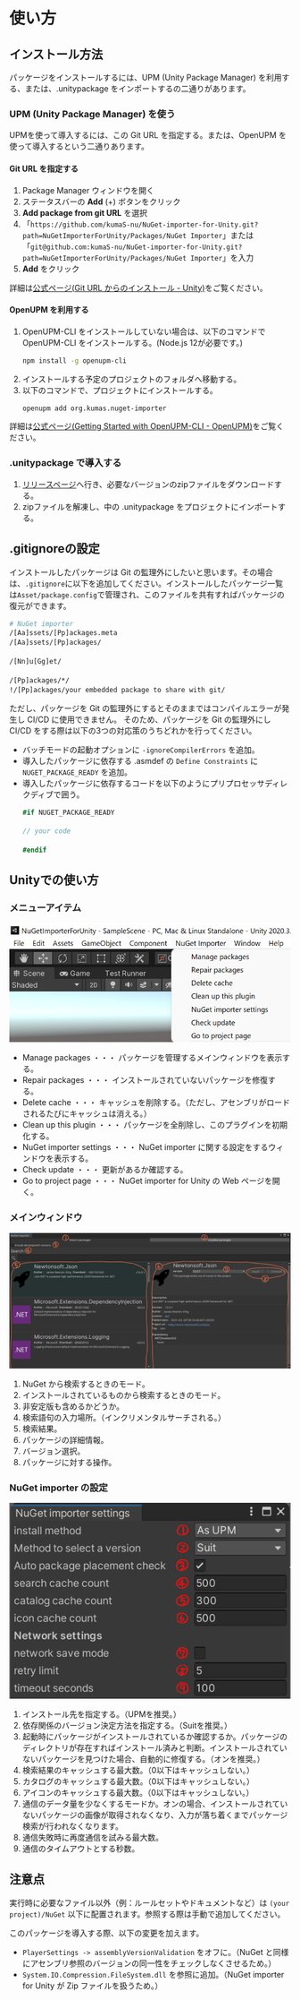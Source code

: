 # 使い方

## インストール方法

 パッケージをインストールするには、UPM (Unity Package Manager) を利用する、または、.unitypackage をインポートするの二通りがあります。

### UPM (Unity Package Manager) を使う

 UPMを使って導入するには、この Git URL を指定する。または、OpenUPM を使って導入するという二通りあります。

#### Git URL を指定する

1. Package Manager ウィンドウを開く
1. ステータスバーの **Add** (+) ボタンをクリック
1. **Add package from git URL** を選択
1. 「`https://github.com/kumaS-nu/NuGet-importer-for-Unity.git?path=NuGetImporterForUnity/Packages/NuGet Importer`」または「`git@github.com:kumaS-nu/NuGet-importer-for-Unity.git?path=NuGetImporterForUnity/Packages/NuGet Importer`」を入力
1. **Add** をクリック

詳細は[公式ページ(Git URL からのインストール - Unity)](https://docs.unity3d.com/ja/2019.4/Manual/upm-ui-giturl.html)をご覧ください。

#### OpenUPM を利用する

1. OpenUPM-CLI をインストールしていない場合は、以下のコマンドで OpenUPM-CLI をインストールする。(Node.js 12が必要です。)
    ``` bash
    npm install -g openupm-cli
    ```
1. インストールする予定のプロジェクトのフォルダへ移動する。
1. 以下のコマンドで、プロジェクトにインストールする。
    ``` bash
    openupm add org.kumas.nuget-importer
    ```

詳細は[公式ページ(Getting Started with OpenUPM-CLI - OpenUPM)](https://openupm.com/docs/getting-started.html)をご覧ください。

### .unitypackage で導入する

1. [リリースページ](https://github.com/kumaS-nu/NuGet-importer-for-Unity/releases)へ行き、必要なバージョンのzipファイルをダウンロードする。
1. zipファイルを解凍し、中の .unitypackage をプロジェクトにインポートする。

## .gitignoreの設定

インストールしたパッケージは Git の監理外にしたいと思います。その場合は、`.gitignore`に以下を追加してください。インストールしたパッケージ一覧は`Asset/package.config`で管理され、このファイルを共有すればパッケージの復元ができます。
```bash
# NuGet importer
/[Aa]ssets/[Pp]ackages.meta
/[Aa]ssets/[Pp]ackages/

/[Nn]u[Gg]et/

/[Pp]ackages/*/
!/[Pp]ackages/your embedded package to share with git/
```

ただし、パッケージを Git の監理外にするとそのままではコンパイルエラーが発生し CI/CD に使用できません。
そのため、パッケージを Git の監理外にし CI/CD をする際は以下の3つの対応策のうちどれかを行ってください。

- バッチモードの起動オプションに `-ignoreCompilerErrors` を追加。
- 導入したパッケージに依存する .asmdef の `Define Constraints` に `NUGET_PACKAGE_READY` を追加。
- 導入したパッケージに依存するコードを以下のようにプリプロセッサディレクディブで囲う。
    ```csharp
    #if NUGET_PACKAGE_READY

    // your code

    #endif
    ```

## Unityでの使い方

### メニューアイテム

![メニューアイテム](../images/MenuItem.png)

- Manage packages ・・・ パッケージを管理するメインウィンドウを表示する。
- Repair packages ・・・ インストールされていないパッケージを修復する。
- Delete cache ・・・ キャッシュを削除する。（ただし、アセンブリがロードされるたびにキャッシュは消える。）
- Clean up this plugin ・・・ パッケージを全削除し、このプラグインを初期化する。
- NuGet importer settings ・・・ NuGet importer に関する設定をするウィンドウを表示する。
- Check update ・・・ 更新があるか確認する。
- Go to project page ・・・ NuGet importer for Unity の Web ページを開く。

### メインウィンドウ

![メインウィンドウ](../images/MainWindow.png)

1. NuGet から検索するときのモード。
1. インストールされているものから検索するときのモード。
1. 非安定版も含めるかどうか。
1. 検索語句の入力場所。（インクリメンタルサーチされる。）
1. 検索結果。
1. パッケージの詳細情報。
1. バージョン選択。
1. パッケージに対する操作。


### NuGet importer の設定

![NuGet importer の設定](../images/Settings.png)

1. インストール先を指定する。（UPMを推奨。）
1. 依存関係のバージョン決定方法を指定する。（Suitを推奨。）
1. 起動時にパッケージがインストールされているか確認するか。パッケージのディレクトリが存在すればインストール済みと判断。インストールされていないパッケージを見つけた場合、自動的に修復する。（オンを推奨。）
1. 検索結果のキャッシュする最大数。（0以下はキャッシュしない。）
1. カタログのキャッシュする最大数。（0以下はキャッシュしない。）
1. アイコンのキャッシュする最大数。（0以下はキャッシュしない。）
1. 通信のデータ量を少なくするモードか。オンの場合、インストールされていないパッケージの画像が取得されなくなり、入力が落ち着くまでパッケージ検索が行われなくなります。
1. 通信失敗時に再度通信を試みる最大数。
1. 通信のタイムアウトとする秒数。

## 注意点

実行時に必要なファイル以外（例：ルールセットやドキュメントなど）は `(your project)/NuGet` 以下に配置されます。参照する際は手動で追加してください。

このパッケージを導入する際、以下の変更を加えます。
- `PlayerSettings -> assemblyVersionValidation` をオフに。（NuGet と同様にアセンブリ参照のバージョンの同一性をチェックしなくさせるため。）
- `System.IO.Compression.FileSystem.dll` を参照に追加。（NuGet importer for Unity が Zip ファイルを扱うため。）